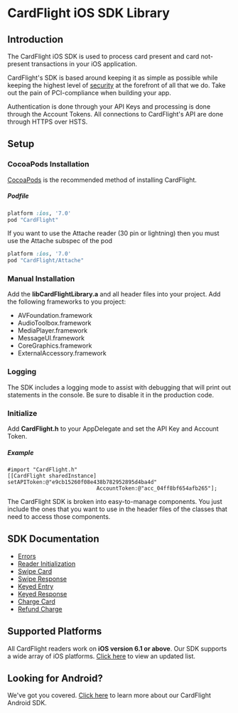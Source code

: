 CardFlight iOS SDK Library
=================

Introduction
------------

The CardFlight iOS SDK is used to process card present and card not-present transactions in your iOS application.

CardFlight's SDK is based around keeping it as simple as possible while keeping the highest level of [security](https://developers.getcardflight.com/help/security) at the forefront of all that we do. Take out the pain of PCI-compliance when building your app.

Authentication is done through your API Keys and processing is done through the Account Tokens. All connections to CardFlight's API are done through HTTPS over HSTS.

Setup
----------

### CocoaPods Installation

[CocoaPods](http://www.cocoapods.org/) is the recommended method of installing CardFlight.

##### Podfile

```ruby
platform :ios, '7.0'
pod "CardFlight"
```

If you want to use the Attache reader (30 pin or lightning) then you must use the Attache subspec of the pod

```ruby
platform :ios, '7.0'
pod "CardFlight/Attache"
```

### Manual Installation

Add the **libCardFlightLibrary.a** and all header files into your project. Add the following frameworks to you project:

- AVFoundation.framework 
- AudioToolbox.framework 
- MediaPlayer.framework 
- MessageUI.framework 
- CoreGraphics.framework
- ExternalAccessory.framework

### Logging

The SDK includes a logging mode to assist with debugging that will print out statements in the console. Be sure to disable it in the production code.

### Initialize

Add **CardFlight.h** to your AppDelegate and set the API Key and Account Token.

##### Example

```
#import "CardFlight.h"
[[CardFlight sharedInstance] setAPIToken:@"e9cb15260f08e438b782952895d4ba4d"
                            AccountToken:@"acc_04ff8bf654afb265"];
```

The CardFlight SDK is broken into easy-to-manage components. You just include the ones that you want to use in the header files of the classes that need to access those components.

SDK Documentation
--------------

- [Errors](https://developers.getcardflight.com/docs/api#errors)
- [Reader Initialization](https://developers.getcardflight.com/docs/api#reader_initialization)
- [Swipe Card](https://developers.getcardflight.com/docs/api#swipe_card)
- [Swipe Response](https://developers.getcardflight.com/docs/api#swipe_card_response)
- [Keyed Entry](https://developers.getcardflight.com/docs/api#keyed_entry)
- [Keyed Response](https://developers.getcardflight.com/docs/api#keyed_response)
- [Charge Card](https://developers.getcardflight.com/docs/api#process_payment)
- [Refund Charge](https://developers.getcardflight.com/docs/api#refund_charge)


Supported Platforms
-----------------------

All CardFlight readers work on **iOS version 6.1 or above**. Our SDK supports a wide array of iOS platforms. [Click here](https://developers.getcardflight.com/docs/ios) to view an updated list.


Looking for Android?
-----------------

We've got you covered. [Click here](https://github.com/CardFlight/cardflight-android) to learn more about our CardFlight Android SDK. 


